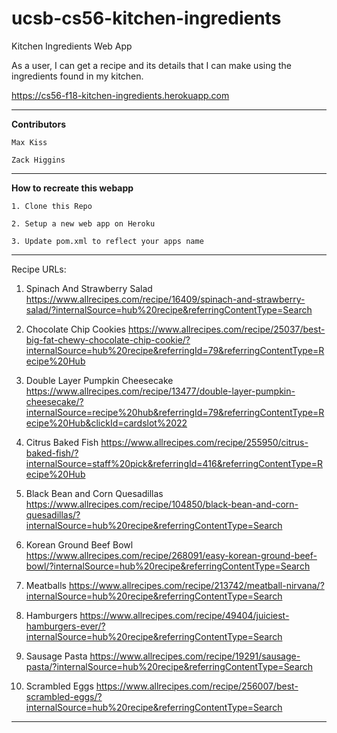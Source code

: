 # ucsb-cs56-kitchen-ingredients
Kitchen Ingredients Web App

As a user, I can get a recipe and its details that I can make using the ingredients found in my kitchen.

https://cs56-f18-kitchen-ingredients.herokuapp.com

******************************************************************************************************************************

__Contributors__
      
    Max Kiss
    
    Zack Higgins
    
    

******************************************************************************************************************************
__How to recreate this webapp__
    
    1. Clone this Repo
    
    2. Setup a new web app on Heroku
    
    3. Update pom.xml to reflect your apps name

******************************************************************************************************************************
Recipe URLs:
1. Spinach And Strawberry Salad
https://www.allrecipes.com/recipe/16409/spinach-and-strawberry-salad/?internalSource=hub%20recipe&referringContentType=Search

2. Chocolate Chip Cookies
https://www.allrecipes.com/recipe/25037/best-big-fat-chewy-chocolate-chip-cookie/?internalSource=hub%20recipe&referringId=79&referringContentType=Recipe%20Hub

3. Double Layer Pumpkin Cheesecake
https://www.allrecipes.com/recipe/13477/double-layer-pumpkin-cheesecake/?internalSource=recipe%20hub&referringId=79&referringContentType=Recipe%20Hub&clickId=cardslot%2022

4. Citrus Baked Fish
https://www.allrecipes.com/recipe/255950/citrus-baked-fish/?internalSource=staff%20pick&referringId=416&referringContentType=Recipe%20Hub

5. Black Bean and Corn Quesadillas
https://www.allrecipes.com/recipe/104850/black-bean-and-corn-quesadillas/?internalSource=hub%20recipe&referringContentType=Search

6. Korean Ground Beef Bowl
https://www.allrecipes.com/recipe/268091/easy-korean-ground-beef-bowl/?internalSource=hub%20recipe&referringContentType=Search

7. Meatballs
https://www.allrecipes.com/recipe/213742/meatball-nirvana/?internalSource=hub%20recipe&referringContentType=Search

8. Hamburgers
https://www.allrecipes.com/recipe/49404/juiciest-hamburgers-ever/?internalSource=hub%20recipe&referringContentType=Search

9. Sausage Pasta
https://www.allrecipes.com/recipe/19291/sausage-pasta/?internalSource=hub%20recipe&referringContentType=Search

10. Scrambled Eggs
https://www.allrecipes.com/recipe/256007/best-scrambled-eggs/?internalSource=hub%20recipe&referringContentType=Search
*****************************************************************************************************************************
